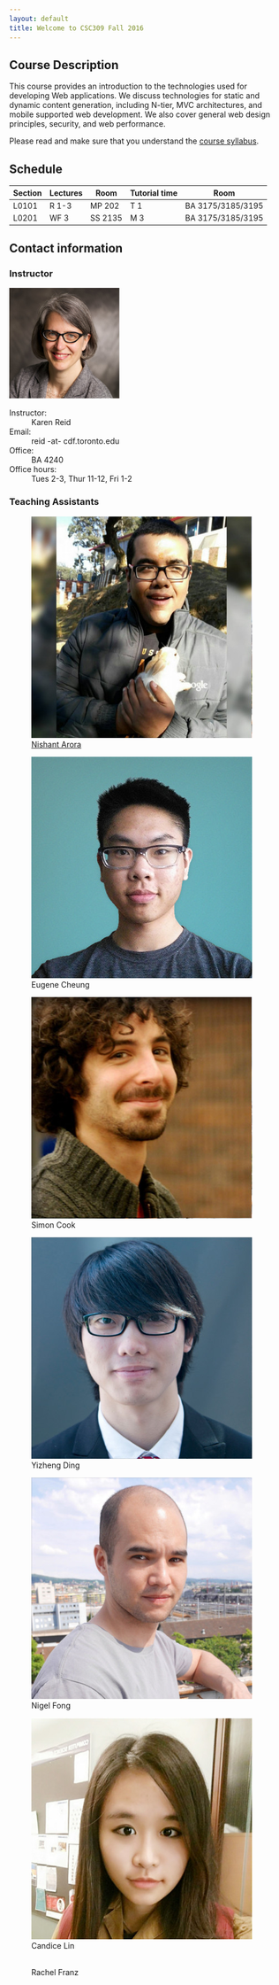 ```yaml
---
layout: default
title: Welcome to CSC309 Fall 2016
---
```


## Course Description

This course provides an introduction to the technologies used for developing Web applications. We discuss technologies for static and dynamic content generation, including N-tier, MVC architectures, and mobile supported web development. We also cover general web design principles, security, and web performance.

Please read and make sure that you understand the [course syllabus](/syllabus).


## Schedule

| Section | Lectures | Room | Tutorial time | Room |
| ------- | -------- | ---- | ------------- | ---- |
| L0101 | R 1-3 | MP 202 | T 1 | BA 3175/3185/3195 |
| L0201 | WF 3 | SS 2135 | M 3 | BA 3175/3185/3195 |


## Contact information

### Instructor

<div class="contact">
  <img src="/static/img/people/karen.jpg" width="200">
  <dl>
    <dt>Instructor:</dt>
    <dd>Karen Reid</dd>
    <dt>Email:</dt>
    <dd>reid -at- cdf.toronto.edu </dd>
    <dt>Office:</dt>
    <dd>BA 4240</dd>
    <dt>Office hours:</dt>
    <dd>Tues 2-3, Thur 11-12, Fri 1-2</dd>
  </dl>
</div>

### Teaching Assistants

<section class="assistants">
  <figure>
    <a href="https://github.com/whizzzkid/" target="_blank">
      <img src="/static/img/people/nishant.jpg">
      <figcaption>Nishant Arora</figcaption>
    </a>
  </figure>

  <figure>
    <img src="/static/img/people/eugene.jpg">
    <figcaption>Eugene Cheung</figcaption>
  </figure>

  <figure>
    <img src="/static/img/people/simon.jpg">
    <figcaption>Simon Cook</figcaption>
  </figure>

  <figure>
    <img src="/static/img/people/yizheng.jpg">
    <figcaption>Yizheng Ding</figcaption>
  </figure>

  <figure>
    <img src="/static/img/people/nigel.jpg">
    <figcaption>Nigel Fong</figcaption>
  </figure>

  <figure>
    <img src="/static/img/people/candice.jpg">
    <figcaption>Candice Lin</figcaption>
  </figure>

  <figure>
    <img src="data:image/gif;base64,R0lGODlhAQABAAD/ACwAAAAAAQABAAACADs">
    <figcaption>Rachel Franz</figcaption>
  </figure>
</section>
